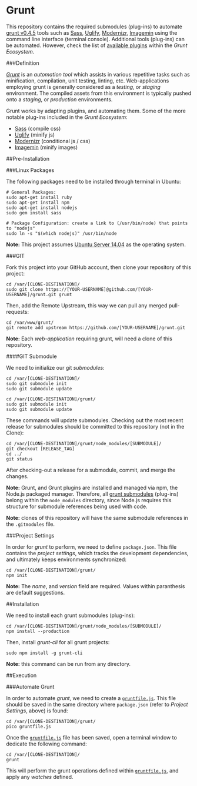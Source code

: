 Grunt
=====

This repository contains the required submodules (plug-ins) to automate [grunt v0.4.5](http://gruntjs.com) tools such as [Sass](https://sass-lang.com), [Uglify](https://npmjs.org/package/uglify-js), [Modernizr](https://modernizr.com), [Imagemin](https://npmjs.org/package/imagemin) using the command line interface (terminal console).  Additional tools (plug-ins) can be automated.  However, check the list of [available plugins](http://gruntjs.com/plugins) within the *Grunt Ecosystem*.

###Definition

[*Grunt*](http://gruntjs.com) is an *automation tool* which assists in various repetitive tasks such as minification, compilation, unit testing, linting, etc.  Web-applications employing grunt is generally considered as a *testing*, or *staging* environment.  The compiled assets from this environment is typically pushed onto a *staging*, or *production* environments.

Grunt works by adapting plugins, and automating them.  Some of the more notable plug-ins included in the *Grunt Ecosystem*:

- [Sass](https://github.com/gruntjs/grunt-contrib-sass) (compile css)
- [Uglify](https://github.com/gruntjs/grunt-contrib-uglify) (minify js)
- [Modernizr](https://github.com/Modernizr/grunt-modernizr) (conditional js / css)
- [Imagemin](https://github.com/gruntjs/grunt-contrib-imagemin) (minify images)

##Pre-Installation

###Linux Packages

The following packages need to be installed through terminal in Ubuntu:

```
# General Packages:
sudo apt-get install ruby
sudo apt-get install npm
sudo apt-get install nodejs
sudo gem install sass

# Package Configuration: create a link to (/usr/bin/node) that points to "nodejs"
sudo ln -s "$(which nodejs)" /usr/bin/node
```

**Note:** This project assumes [Ubuntu Server 14.04](http://www.ubuntu.com/download/server) as the operating system.

###GIT

Fork this project into your GitHub account, then clone your repository of this project:

```
cd /var/[CLONE-DESTINATION]/
sudo git clone https://[YOUR-USERNAME]@github.com/[YOUR-USERNAME]/grunt.git grunt
```

Then, add the Remote Upstream, this way we can pull any merged pull-requests:

```
cd /var/www/grunt/
git remote add upstream https://github.com/[YOUR-USERNAME]/grunt.git
```

**Note:** Each *web-application* requiring grunt, will need a clone of this repository.

####GIT Submodule

We need to initialize our git *submodules*:

```
cd /var/[CLONE-DESTINATION]/
sudo git submodule init
sudo git submodule update

cd /var/[CLONE-DESTINATION]/grunt/
sudo git submodule init
sudo git submodule update
```

These commands will update submodules.  Checking out the most recent release for submodules should be committed to this repository (not in the Clone):

```
cd /var/[CLONE-DESTINATION]/grunt/node_modules/[SUBMODULE]/
git checkout [RELEASE_TAG]
cd ../
git status
```

After checking-out a release for a submodule, commit, and merge the changes.  

**Note:** Grunt, and Grunt plugins are installed and managed via npm, the Node.js packaged manager.  Therefore, all [grunt submodules](https://github.com/gruntjs) (plug-ins) belong within the `node_modules` directory, since Node.js requires this structure for submodule references being used with code.

**Note:** clones of this repository will have the same submodule references in the `.gitmodules` file.

###Project Settings

In order for *grunt* to perform, we need to define `package.json`.  This file contains the *project settings*, which tracks the development dependencies, and ultimately keeps environments synchronized:

```
cd /var/[CLONE-DESTINATION]/grunt/
npm init
```

**Note:** The *name*, and *version* field are required.  Values within paranthesis are default suggestions.

##Installation

We need to install each grunt submodules (plug-ins):

```
cd /var/[CLONE-DESTINATION]/grunt/node_modules/[SUBMODULE]/
npm install --production
```

Then, install *grunt-cli* for all grunt projects:

```
sudo npm install -g grunt-cli
```

**Note:** this command can be run from any directory.

##Execution

###Automate Grunt

In order to automate *grunt*, we need to create a [`gruntfile.js`](https://gist.github.com/jeff1evesque/b98560d6c4d9914049f9).  This file should be saved in the same directory where `package.json` (refer to *Project Settings*, above) is found:

```
cd /var/[CLONE-DESTINATION]/grunt/
pico gruntfile.js
```

Once the [`gruntfile.js`](https://gist.github.com/jeff1evesque/b98560d6c4d9914049f9) file has been saved, open a terminal window to dedicate the following command:

```
cd /var/[CLONE-DESTINATION]/
grunt
```

This will perform the grunt operations defined within [`gruntfile.js`](https://gist.github.com/jeff1evesque/b98560d6c4d9914049f9), and apply any *watches* defined.
